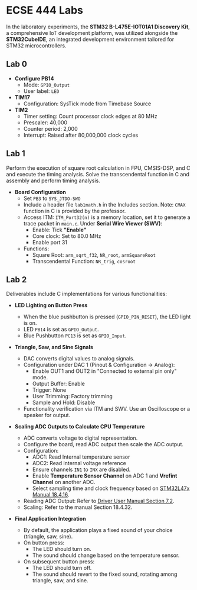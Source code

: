 # ECSE 444 Labs

In the laboratory experiments, the **STM32 B-L475E-IOT01A1 Discovery Kit**, a comprehensive IoT development platform, was utilized alongside the **STM32CubeIDE**, an integrated development environment tailored for STM32 microcontrollers.

## Lab 0

- **Configure PB14**
  - Mode: `GPIO_Output`
  - User label: `LED`
- **TIM17**
  - Configuration: SysTick mode from Timebase Source
- **TIM2**
  - Timer setting: Count processor clock edges at 80 MHz
  - Prescaler: 40,000
  - Counter period: 2,000
  - Interrupt: Raised after 80,000,000 clock cycles

## Lab 1

Perform the execution of square root calculation in FPU, CMSIS-DSP, and C and execute the timing analysis. Solve the transcendental function in C and assembly and perform timing analysis.

- **Board Configuration**
  - Set `PB3` to `SYS_JTDO-SWO`
  - Include a header file `lab1math.h` in the Includes section. Note: `CMAX` function in C is provided by the professor.
  - Access ITM: `ITM_Port32(n)` is a memory location, set it to generate a trace packet in `main.c`. Under **Serial Wire Viewer (SWV)**:
    - Enable: Tick **"Enable"**
    - Core clock: Set to 80.0 MHz
    - Enable port 31
  - Functions:
    - Square Root: `arm_sqrt_f32`, `NR_root`, `armSquareRoot`
    - Transcendental Function: `NR_trig`, `cosroot`

## Lab 2

Deliverables include C implementations for various functionalities:

- **LED Lighting on Button Press**
  - When the blue pushbutton is pressed (`GPIO_PIN_RESET`), the LED light is on.
  - LED `PB14` is set as `GPIO_Output`.
  - Blue Pushbutton `PC13` is set as `GPIO_Input`.

- **Triangle, Saw, and Sine Signals**
  - DAC converts digital values to analog signals.
  - Configuration under DAC 1 (Pinout & Configuration -> Analog):
    - Enable OUT1 and OUT2 in "Connected to external pin only" mode.
    - Output Buffer: Enable
    - Trigger: None
    - User Trimming: Factory trimming
    - Sample and Hold: Disable
  - Functionality verification via ITM and SWV. Use an Oscilloscope or a speaker for output.

- **Scaling ADC Outputs to Calculate CPU Temperature**
  - ADC converts voltage to digital representation.
  - Configure the board, read ADC output then scale the ADC output.
  - Configuration:
    - ADC1: Read Internal temperature sensor
    - ADC2: Read internal voltage reference
    - Ensure channels `IN1` to `INX` are disabled.
    - Enable **Temperature Sensor Channel** on ADC 1 and **Vrefint Channel** on another ADC.
    - Select sampling time and clock frequency based on [STM32L47x Manual 18.4.16](https://www.st.com/resource/en/reference_manual/dm00083560-stm32l47xxx-stm32l48xxx-stm32l49xxx-and-stm32l4axxx-advanced-armbased-32bit-mcus-stmicroelectronics.pdf).
  - Reading ADC Output: Refer to [Driver User Manual Section 7.2](https://www.st.com/resource/en/user_manual/dm00173145-description-of-stm32l4l4-hal-and-lowlayer-drivers-stmicroelectronics.pdf).
  - Scaling: Refer to the manual Section 18.4.32.

- **Final Application Integration**
  - By default, the application plays a fixed sound of your choice (triangle, saw, sine).
  - On button press:
    - The LED should turn on.
    - The sound should change based on the temperature sensor.
  - On subsequent button press:
    - The LED should turn off.
    - The sound should revert to the fixed sound, rotating among triangle, saw, and sine.

